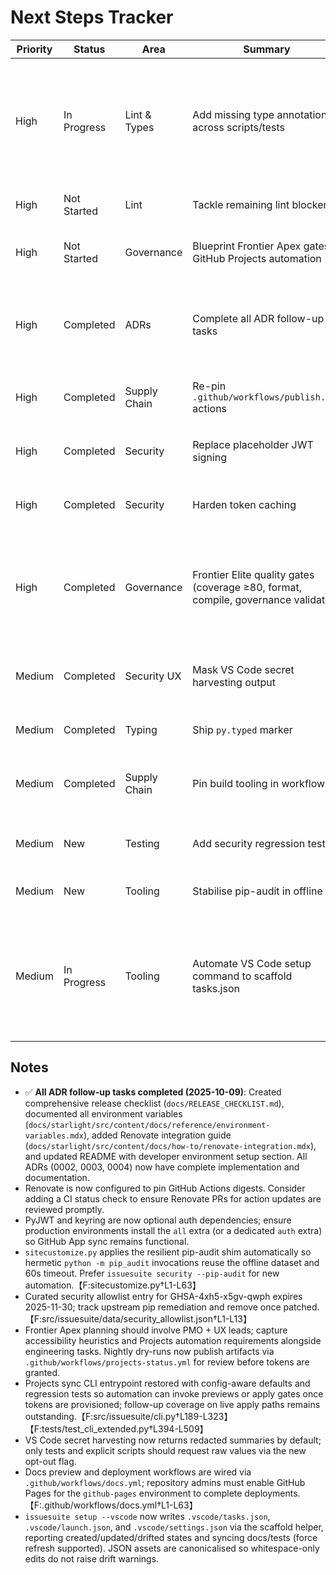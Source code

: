 # Next Steps Tracker

| Priority | Status      | Area         | Summary                                                                            | Notes                                                                                                                                                                                                                                                                                                                              |
| -------- | ----------- | ------------ | ---------------------------------------------------------------------------------- | ---------------------------------------------------------------------------------------------------------------------------------------------------------------------------------------------------------------------------------------------------------------------------------------------------------------------------------- |
| High     | In Progress | Lint & Types | Add missing type annotations across scripts/tests                                  | Continue annotating tests flagged by `ruff --select ANN`; unblock `mypy` expansion later. ✅ `tests/test_env_auth.py` fully annotated (2025-10-08). ✅ `tests/test_pip_audit_integration.py`, `tests/test_type_coverage_report.py`, `tests/test_update_changelog.py`, `tests/test_ux_acceptance_script.py` annotated (2025-10-09). |
| High     | Not Started | Lint         | Tackle remaining lint blockers                                                     | Address import ordering, redundant casts, markdown lint, and any new Ruff findings.                                                                                                                                                                                                                                                |
| High     | Not Started | Governance   | Blueprint Frontier Apex gates + GitHub Projects automation                         | Expand coverage target to ≥85, codify UX acceptance scripts, and sync Next Steps with Projects dashboards for executive reporting.                                                                                                                                                                                                 |
| High     | Completed   | ADRs         | Complete all ADR follow-up tasks                                                   | ✅ All ADR-0002, ADR-0003, ADR-0004 follow-up tasks completed (2025-10-09): Release checklist created, environment variable docs added, Renovate integration documented, README updated with dev setup.                                                                                                                            |
| High     | Completed   | Supply Chain | Re-pin `.github/workflows/publish.yml` actions                                     | Restored `pypa/gh-action-pypi-publish` to commit `e53eb8b` and enabled Renovate digest pinning for the GitHub Actions manager.                                                                                                                                                                                                     |
| High     | Completed   | Security     | Replace placeholder JWT signing                                                    | `_generate_jwt` now signs with PyJWT when available and falls back to a logged placeholder only if the dependency is absent.                                                                                                                                                                                                       |
| High     | Completed   | Security     | Harden token caching                                                               | GitHub App tokens persist to the OS keyring (with encoded file backup) and legacy plaintext cache files are still readable for upgrades.                                                                                                                                                                                           |
| High     | Completed   | Governance   | Frontier Elite quality gates (coverage ≥80, format, compile, governance validator) | `python scripts/quality_gates.py` + `python scripts/verify_next_steps.py` keep UX + GitHub Projects guardrails enforced in CI.【F:scripts/quality_gates.py†L21-L82】【F:scripts/verify_next_steps.py†L1-L33】                                                                                                                      |
| Medium   | Completed   | Security UX  | Mask VS Code secret harvesting output                                              | `get_vscode_secrets` now redacts secrets by default with explicit opt-out configuration and regression tests covering raw and masked flows (2025-10-09).                                                                                                                                                                           |
| Medium   | Completed   | Typing       | Ship `py.typed` marker                                                             | Added `src/issuesuite/py.typed` and updated `MANIFEST.in` to ensure type hints ship with the wheel.                                                                                                                                                                                                                                |
| Medium   | Completed   | Supply Chain | Pin build tooling in workflows                                                     | Workflow now installs `pip==24.2`, `build==1.2.2.post1`, and `twine==6.2.0`; evaluate adding `--require-hashes` once digests are curated.                                                                                                                                                                                          |
| Medium   | New         | Testing      | Add security regression tests                                                      | Add unit/integration coverage for GitHub App auth failures, JWT validation, and token cache permissions.
| Medium   | New         | Tooling      | Stabilise pip-audit in offline CI                                                  | Investigate resilient timeouts/offline datasets so `pip-audit --strict` no longer hangs without network access.
| Medium   | In Progress | Tooling      | Automate VS Code setup command to scaffold tasks.json                              | CLI now writes `.vscode/tasks.json`, `.vscode/launch.json`, and `.vscode/settings.json` via shared scaffolder with regression tests and docs. Drift detection + `--force` refresh added; whitespace-only edits are ignored thanks to JSON canonicalisation. Follow-up: consider launch configs + schema associations beyond defaults. |


## Notes

- ✅ **All ADR follow-up tasks completed (2025-10-09)**: Created comprehensive release checklist (`docs/RELEASE_CHECKLIST.md`), documented all environment variables (`docs/starlight/src/content/docs/reference/environment-variables.mdx`), added Renovate integration guide (`docs/starlight/src/content/docs/how-to/renovate-integration.mdx`), and updated README with developer environment setup section. All ADRs (0002, 0003, 0004) now have complete implementation and documentation.
- Renovate is now configured to pin GitHub Actions digests. Consider adding a CI status check to ensure Renovate PRs for action updates are reviewed promptly.
- PyJWT and keyring are now optional auth dependencies; ensure production environments install the `all` extra (or a dedicated `auth` extra) so GitHub App sync remains functional.
- `sitecustomize.py` applies the resilient pip-audit shim automatically so hermetic `python -m pip_audit` invocations reuse the offline dataset and 60s timeout. Prefer `issuesuite security --pip-audit` for new automation.【F:sitecustomize.py†L1-L63】
- Curated security allowlist entry for GHSA-4xh5-x5gv-qwph expires 2025-11-30; track upstream pip remediation and remove once patched.【F:src/issuesuite/data/security_allowlist.json†L1-L13】
- Frontier Apex planning should involve PMO + UX leads; capture accessibility heuristics and Projects automation requirements alongside engineering tasks. Nightly dry-runs now publish artifacts via `.github/workflows/projects-status.yml` for review before tokens are granted.
- Projects sync CLI entrypoint restored with config-aware defaults and regression tests so automation can invoke previews or apply gates once tokens are provisioned; follow-up coverage on live apply paths remains outstanding.【F:src/issuesuite/cli.py†L189-L323】【F:tests/test_cli_extended.py†L394-L509】
- VS Code secret harvesting now returns redacted summaries by default; only tests and explicit scripts should request raw values via the new opt-out flag.
- Docs preview and deployment workflows are wired via `.github/workflows/docs.yml`; repository admins must enable GitHub Pages for the `github-pages` environment to complete deployments.【F:.github/workflows/docs.yml†L1-L63】
- `issuesuite setup --vscode` now writes `.vscode/tasks.json`, `.vscode/launch.json`, and `.vscode/settings.json` via the scaffold helper, reporting created/updated/drifted states and syncing docs/tests (force refresh supported). JSON assets are canonicalised so whitespace-only edits do not raise drift warnings.
